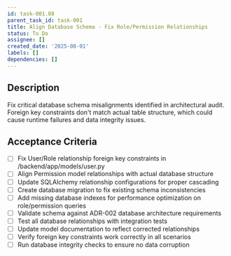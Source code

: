 ```yaml
---
id: task-001.08
parent_task_id: task-001
title: Align Database Schema - Fix Role/Permission Relationships
status: To Do
assignee: []
created_date: '2025-08-01'
labels: []
dependencies: []
---
```


## Description

Fix critical database schema misalignments identified in architectural audit. Foreign key constraints don't match actual table structure, which could cause runtime failures and data integrity issues.

## Acceptance Criteria

- [ ] Fix User/Role relationship foreign key constraints in /backend/app/models/user.py
- [ ] Align Permission model relationships with actual database structure
- [ ] Update SQLAlchemy relationship configurations for proper cascading
- [ ] Create database migration to fix existing schema inconsistencies
- [ ] Add missing database indexes for performance optimization on role/permission queries
- [ ] Validate schema against ADR-002 database architecture requirements
- [ ] Test all database relationships with integration tests
- [ ] Update model documentation to reflect corrected relationships
- [ ] Verify foreign key constraints work correctly in all scenarios
- [ ] Run database integrity checks to ensure no data corruption
